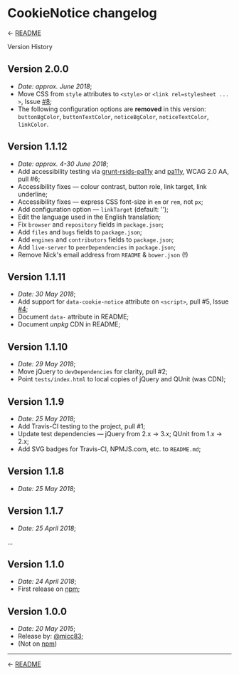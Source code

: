 
# CookieNotice changelog

← [README][]

Version History

## Version 2.0.0

 * _Date:  approx. June 2018_;
 * Move CSS from `style` attributes to `<style>` or `<link rel=stylesheet ... >`, Issue [#8][];
 * The following configuration options are __removed__ in this version:
   `buttonBgColor`, `buttonTextColor`, `noticeBgColor`, `noticeTextColor`, `linkColor`.

## Version 1.1.12

 * _Date:  approx. 4-30 June 2018_;
 * Add accessibility testing via [grunt-rsids-pa11y][] and [pa11y][], WCAG 2.0 AA, pull #6;
 * Accessibility fixes — colour contrast, button role, link target, link underline;
 * Accessibility fixes — express CSS font-size in `em` or `rem`, not `px`;
 * Add configuration option — `linkTarget` (default: '');
 * Edit the language used in the English translation;
 * Fix `browser` and `repository` fields in `package.json`;
 * Add `files` and `bugs` fields to `package.json`;
 * Add `engines` and `contributors` fields to `package.json`;
 * Add `live-server` to `peerDependencies` in `package.json`;
 * Remove Nick's email address from `README` & `bower.json` (!)

## Version 1.1.11

 * _Date:  30 May 2018_;
 * Add support for `data-cookie-notice` attribute on `<script>`, pull #5, Issue [#4][];
 * Document `data-` attribute in README;
 * Document _unpkg_ CDN in README;

## Version 1.1.10

 * _Date:  29 May 2018_;
 * Move jQuery to `devDependencies` for clarity, pull #2;
 * Point `tests/index.html` to local copies of jQuery and QUnit (was CDN);

## Version 1.1.9

 * _Date:  25 May 2018_;
 * Add Travis-CI testing to the project, pull #1;
 * Update test dependencies —
   jQuery from 2.x → 3.x; QUnit from 1.x → 2.x;
 * Add SVG badges for Travis-CI, NPMJS.com, etc. to `README.md`;

## Version 1.1.8

 * _Date:  25 May 2018_;

## Version 1.1.7

 * _Date:  25 April 2018_;

...

## Version 1.1.0

 * _Date:  24 April 2018_;
 * First release on [npm][];

## Version 1.0.0

 * _Date:  20 May 2015_;
 * Release by:  [@micc83][];
 * (Not on [npm][])

---

← [README][]

[readme]: https://github.com/AOEpeople/cookie-notice#readme
[npm]: https://www.npmjs.com/package/cookie-notice
[@micc83]: https://github.com/micc83/cookie-notice-js "Alessandro Benoit"
[#4]: https://github.com/AOEpeople/cookie-notice/issues/4
    "'data-cookie-notice' HTML attribute, other suggestions / wishlist"
[#8]: https://github.com/AOEpeople/cookie-notice/issues/8
    "Move styles to separate stylesheet, included via Javascript"
[a11y-fail]: https://travis-ci.org/nfreear/cookie-notice/jobs/387344672#L1217-L1235
[grunt-rsids-pa11y]: https://www.npmjs.com/package/grunt-rsids-pa11y
[pa11y]: http://pa11y.org/
